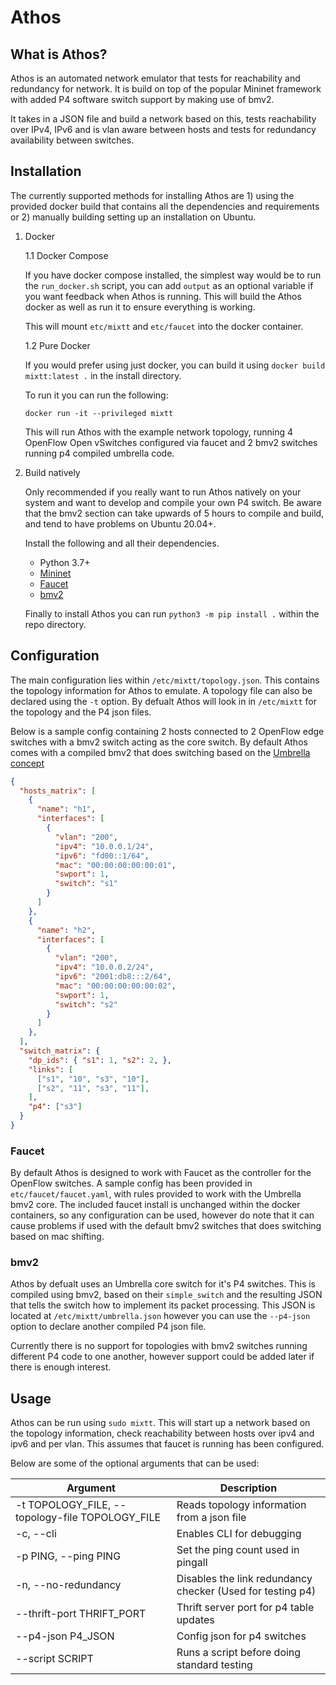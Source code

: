 # Athos

## What is Athos?
Athos is an automated network emulator that tests for reachability and redundancy for network. It is build on top of the popular Mininet framework with added P4 software switch support by making use of bmv2.

It takes in a JSON file and build a network based on this, tests reachability over IPv4, IPv6 and is vlan aware between hosts and tests for redundancy availability between switches. 

## Installation

The currently supported methods for installing Athos are 1) using the provided docker build that contains all the dependencies and requirements or 2) manually building setting up an installation on Ubuntu.

1. Docker

    1.1 Docker Compose
    
    If you have docker compose installed, the simplest way would be to run the `run_docker.sh` script, you can add `output` as an optional variable if you want feedback when Athos is running. This will build the Athos docker as well as run it to ensure everything is working.

    This will mount `etc/mixtt` and `etc/faucet` into the docker container.

    1.2 Pure Docker
    
    If you would prefer using just docker, you can build it using `docker build mixtt:latest .` in the install directory.

    To run it you can run the following:

    `docker run -it --privileged mixtt`

    This will run Athos with the example network topology, running 4 OpenFlow Open vSwitches configured via faucet and 2 bmv2 switches running p4 compiled umbrella code.

2. Build natively
   
    Only recommended if you really want to run Athos natively on your system and want to develop and compile your own P4 switch. Be aware that the bmv2 section can take upwards of 5 hours to compile and build, and tend to have problems on Ubuntu 20.04+.

    Install the following and all their dependencies.

    * Python 3.7+
    * [Mininet](https://github.com/mininet/mininet/blob/master/INSTALL)
    * [Faucet](https://docs.faucet.nz/en/latest/installation.html)
    * [bmv2](https://github.com/p4lang/behavioral-model)


    Finally to install Athos you can run `python3 -m pip install .` within the repo directory.


## Configuration
The main configuration lies within `/etc/mixtt/topology.json`. This contains the topology information for Athos to emulate. A topology file can also be declared using the `-t` option. By defualt Athos will look in in `/etc/mixtt` for the topology and the P4 json files.

Below is a sample config containing 2 hosts connected to 2 OpenFlow edge switches with a bmv2 switch acting as the core switch. By default Athos comes with a compiled bmv2 that does switching based on the [Umbrella concept](https://hal.archives-ouvertes.fr/hal-01862776)


``` json
{
  "hosts_matrix": [
    {
      "name": "h1",
      "interfaces": [
        {
          "vlan": "200",
          "ipv4": "10.0.0.1/24",
          "ipv6": "fd00::1/64",
          "mac": "00:00:00:00:00:01",
          "swport": 1,
          "switch": "s1"
        }
      ]
    },
    {
      "name": "h2",
      "interfaces": [
        {
          "vlan": "200",
          "ipv4": "10.0.0.2/24",
          "ipv6": "2001:db8:::2/64",
          "mac": "00:00:00:00:00:02",
          "swport": 1,
          "switch": "s2"
        }
      ]
    },
  ],
  "switch_matrix": {
    "dp_ids": { "s1": 1, "s2": 2, },
    "links": [
      ["s1", "10", "s3", "10"],
      ["s2", "11", "s3", "11"],
    ],
    "p4": ["s3"]
  }
}
```

### Faucet
By default Athos is designed to work with Faucet as the controller for the OpenFlow switches. A sample config has been provided in `etc/faucet/faucet.yaml`, with rules provided to work with the Umbrella bmv2 core. The included faucet install is unchanged within the docker containers, so any configuration can be used, however do note that it can cause problems if used with the default bmv2 switches that does switching based on mac shifting.


### bmv2
Athos by defualt uses an Umbrella core switch for it's P4 switches. This is compiled using bmv2, based on their `simple_switch` and the resulting JSON that tells the switch how to implement its packet processing. This JSON is located at `/etc/mixtt/umbrella.json` however you can use the `--p4-json` option to declare another compiled P4 json file.

Currently there is no support for topologies with bmv2 switches running different P4 code to one another, however support could be added later if there is enough interest.

## Usage

Athos can be run using `sudo mixtt`. This will start up a network based on the topology information, check reachability between hosts over ipv4 and ipv6 and per vlan. This assumes that faucet is running has been configured.

Below are some of the optional arguments that can be used:

| Argument | Description |
| --------------------------------------------------|---------------------------------------------------------------|
| -t TOPOLOGY_FILE, --topology-file  TOPOLOGY_FILE  | Reads topology information from a json file                   |
| -c, --cli                                         | Enables CLI for debugging                                     |
| -p PING, --ping PING                              | Set the ping count used in pingall                            |
| -n, --no-redundancy                               | Disables the link redundancy checker (Used for testing p4)    |
| --thrift-port THRIFT_PORT                         | Thrift server port for p4 table updates                       |
| --p4-json P4_JSON                                 | Config json for p4 switches                                   |
| --script SCRIPT                                   | Runs a script before doing standard testing                   |